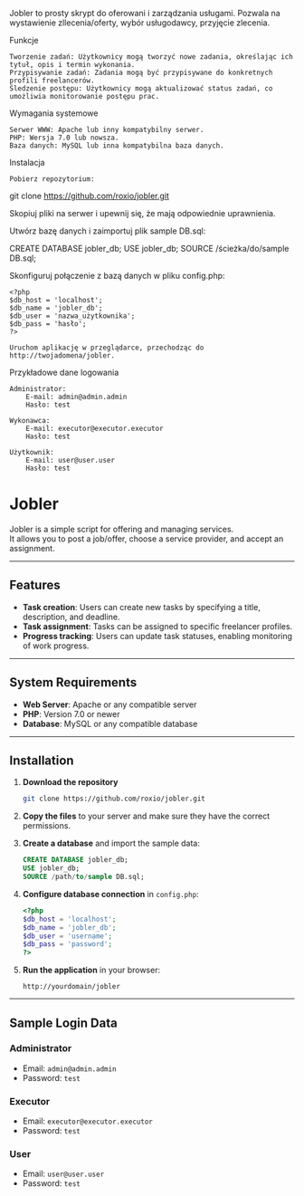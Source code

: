 Jobler to prosty skrypt do oferowani i zarządzania usługami. Pozwala na wystawienie zllecenia/oferty, wybór usługodawcy, przyjęcie zlecenia.
  
Funkcje

    Tworzenie zadań: Użytkownicy mogą tworzyć nowe zadania, określając ich tytuł, opis i termin wykonania.
    Przypisywanie zadań: Zadania mogą być przypisywane do konkretnych profili freelancerów.
    Śledzenie postępu: Użytkownicy mogą aktualizować status zadań, co umożliwia monitorowanie postępu prac.

Wymagania systemowe

    Serwer WWW: Apache lub inny kompatybilny serwer.
    PHP: Wersja 7.0 lub nowsza.
    Baza danych: MySQL lub inna kompatybilna baza danych.

Instalacja

    Pobierz repozytorium:

git clone https://github.com/roxio/jobler.git

Skopiuj pliki na serwer i upewnij się, że mają odpowiednie uprawnienia.

Utwórz bazę danych i zaimportuj plik sample DB.sql:

CREATE DATABASE jobler_db;
USE jobler_db;
SOURCE /ścieżka/do/sample DB.sql;

Skonfiguruj połączenie z bazą danych w pliku config.php:

    <?php
    $db_host = 'localhost';
    $db_name = 'jobler_db';
    $db_user = 'nazwa_użytkownika';
    $db_pass = 'hasło';
    ?>

    Uruchom aplikację w przeglądarce, przechodząc do http://twojadomena/jobler.

Przykładowe dane logowania

    Administrator:
        E-mail: admin@admin.admin
        Hasło: test

    Wykonawca:
        E-mail: executor@executor.executor
        Hasło: test

    Użytkownik:
        E-mail: user@user.user
        Hasło: test


# Jobler

Jobler is a simple script for offering and managing services.  
It allows you to post a job/offer, choose a service provider, and accept an assignment.

---

## Features

- **Task creation**: Users can create new tasks by specifying a title, description, and deadline.  
- **Task assignment**: Tasks can be assigned to specific freelancer profiles.  
- **Progress tracking**: Users can update task statuses, enabling monitoring of work progress.  

---

## System Requirements

- **Web Server**: Apache or any compatible server  
- **PHP**: Version 7.0 or newer  
- **Database**: MySQL or any compatible database  

---

## Installation

1. **Download the repository**
   ```bash
   git clone https://github.com/roxio/jobler.git
   ```

2. **Copy the files** to your server and make sure they have the correct permissions.  

3. **Create a database** and import the sample data:
   ```sql
   CREATE DATABASE jobler_db;
   USE jobler_db;
   SOURCE /path/to/sample DB.sql;
   ```

4. **Configure database connection** in `config.php`:
   ```php
   <?php
   $db_host = 'localhost';
   $db_name = 'jobler_db';
   $db_user = 'username';
   $db_pass = 'password';
   ?>
   ```

5. **Run the application** in your browser:  
   ```
   http://yourdomain/jobler
   ```

---

## Sample Login Data

### Administrator
- Email: `admin@admin.admin`  
- Password: `test`  

### Executor
- Email: `executor@executor.executor`  
- Password: `test`  

### User
- Email: `user@user.user`  
- Password: `test`  

